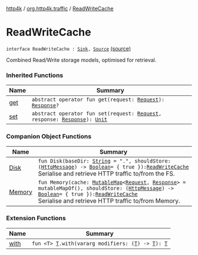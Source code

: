 [http4k](../../index.md) / [org.http4k.traffic](../index.md) / [ReadWriteCache](./index.md)

# ReadWriteCache

`interface ReadWriteCache : `[`Sink`](../-sink/index.md)`, `[`Source`](../-source/index.md) [(source)](https://github.com/http4k/http4k/blob/master/http4k-core/src/main/kotlin/org/http4k/traffic/ReadWriteCache.kt#L10)

Combined Read/Write storage models, optimised for retrieval.

### Inherited Functions

| Name | Summary |
|---|---|
| [get](../-source/get.md) | `abstract operator fun get(request: `[`Request`](../../org.http4k.core/-request/index.md)`): `[`Response`](../../org.http4k.core/-response/index.md)`?` |
| [set](../-sink/set.md) | `abstract operator fun set(request: `[`Request`](../../org.http4k.core/-request/index.md)`, response: `[`Response`](../../org.http4k.core/-response/index.md)`): `[`Unit`](https://kotlinlang.org/api/latest/jvm/stdlib/kotlin/-unit/index.html) |

### Companion Object Functions

| Name | Summary |
|---|---|
| [Disk](-disk.md) | `fun Disk(baseDir: `[`String`](https://kotlinlang.org/api/latest/jvm/stdlib/kotlin/-string/index.html)` = ".", shouldStore: (`[`HttpMessage`](../../org.http4k.core/-http-message/index.md)`) -> `[`Boolean`](https://kotlinlang.org/api/latest/jvm/stdlib/kotlin/-boolean/index.html)` = { true }): `[`ReadWriteCache`](./index.md)<br>Serialise and retrieve HTTP traffic to/from the FS. |
| [Memory](-memory.md) | `fun Memory(cache: `[`MutableMap`](https://kotlinlang.org/api/latest/jvm/stdlib/kotlin.collections/-mutable-map/index.html)`<`[`Request`](../../org.http4k.core/-request/index.md)`, `[`Response`](../../org.http4k.core/-response/index.md)`> = mutableMapOf(), shouldStore: (`[`HttpMessage`](../../org.http4k.core/-http-message/index.md)`) -> `[`Boolean`](https://kotlinlang.org/api/latest/jvm/stdlib/kotlin/-boolean/index.html)` = { true }): `[`ReadWriteCache`](./index.md)<br>Serialise and retrieve HTTP traffic to/from Memory. |

### Extension Functions

| Name | Summary |
|---|---|
| [with](../../org.http4k.core/with.md) | `fun <T> `[`T`](../../org.http4k.core/with.md#T)`.with(vararg modifiers: (`[`T`](../../org.http4k.core/with.md#T)`) -> `[`T`](../../org.http4k.core/with.md#T)`): `[`T`](../../org.http4k.core/with.md#T) |
